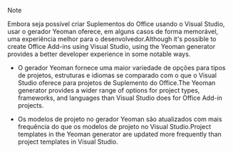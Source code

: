 > [!NOTE]
> <span data-ttu-id="81afb-101">Embora seja possível criar Suplementos do Office usando o Visual Studio, usar o gerador Yeoman oferece, em alguns casos de forma memorável, uma experiência melhor para o desenvolvedor.</span><span class="sxs-lookup"><span data-stu-id="81afb-101">Although it's possible to create Office Add-ins using Visual Studio, using the Yeoman generator provides a better developer experience in some notable ways.</span></span>
> 
> * <span data-ttu-id="81afb-102">O gerador Yeoman fornece uma maior variedade de opções para tipos de projetos, estruturas e idiomas se comparado com o que o Visual Studio oferece para projetos de Suplemento do Office.</span><span class="sxs-lookup"><span data-stu-id="81afb-102">The Yeoman generator provides a wider range of options for project types, frameworks, and languages than Visual Studio does for Office Add-in projects.</span></span>
> 
> * <span data-ttu-id="81afb-103">Os modelos de projeto no gerador Yeoman são atualizados com mais frequência do que os modelos de projeto no Visual Studio.</span><span class="sxs-lookup"><span data-stu-id="81afb-103">Project templates in the Yeoman generator are updated more frequently than project templates in Visual Studio.</span></span>